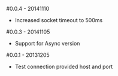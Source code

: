 #0.0.4 - 20141110

- Increased socket timeout to 500ms

#0.0.3 - 20141105

- Support for Async version

#0.0.1 - 20131205

- Test connection provided host and port